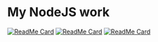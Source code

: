 # My NodeJS work
[![ReadMe Card](https://github-readme-stats.vercel.app/api/pin/?username=ats1999&repo=bdevg)](https://github.com/ats1999/bdevg)
[![ReadMe Card](https://github-readme-stats.vercel.app/api/pin/?username=ats1999&repo=j-Chat)](https://github.com/ats1999/j-Chat)
[![ReadMe Card](https://github-readme-stats.vercel.app/api/pin/?username=ats1999&repo=exercise-tracker)](https://github.com/ats1999/exercise-tracker)
